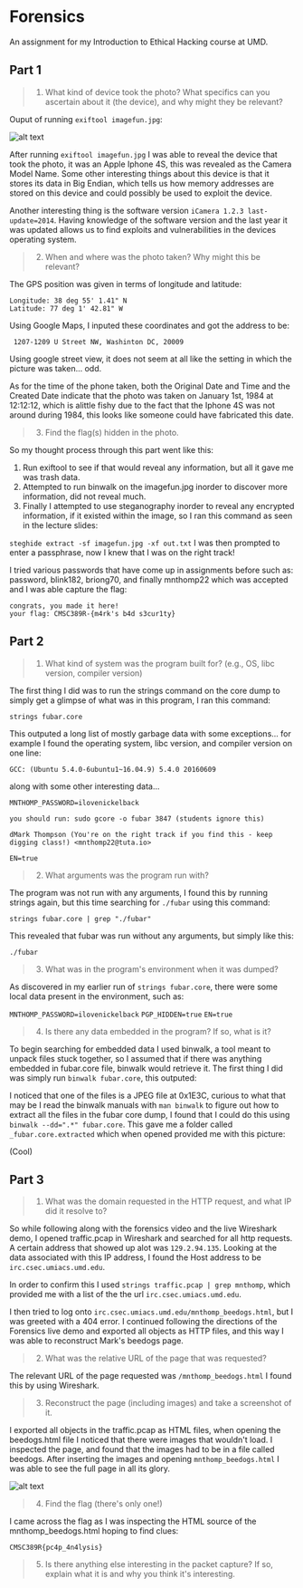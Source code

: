 # Forensics
An assignment for my Introduction to Ethical Hacking course at UMD.

## Part 1

>1. What kind of device took the photo? What specifics can you ascertain about it (the device), and why might they be relevant?

Ouput of running ```exiftool imagefun.jpg```:

![alt text](https://github.com/yreiss1/Forensics/blob/master/exiftool_output.png)

After running ```exiftool imagefun.jpg``` I was able to reveal the device that took the photo, it was an Apple Iphone 4S, this was revealed as the Camera Model Name. Some other interesting things about this device is that it stores its data in Big Endian, which tells us how memory addresses are stored on this device and could possibly be used to exploit the device. 

Another interesting thing is the software version ```iCamera 1.2.3 last-update=2014```. Having knowledge of the software version and the last year it was updated allows us to find exploits and vulnerabilities in the devices operating system. 

>2. When and where was the photo taken? Why might this be relevant?

The GPS position was given in terms of longitude and latitude:

```
Longitude: 38 deg 55' 1.41" N
Latitude: 77 deg 1' 42.81" W
```
Using Google Maps, I inputed these coordinates and got the address to be:

``` 1207-1209 U Street NW, Washinton DC, 20009```

Using google street view, it does not seem at all like the setting in which the picture was taken... odd.

As for the time of the phone taken, both the Original Date and Time and the Created Date indicate that the photo was taken on January 1st, 1984 at 12:12:12, which is alittle fishy due to the fact that the Iphone 4S was not around during 1984, this looks like someone could have fabricated this date.

>3. Find the flag(s) hidden in the photo.

So my thought process through this part went like this:

1. Run exiftool to see if that would reveal any information, but all it gave me was trash data. 
2. Attempted to run binwalk on the imagefun.jpg inorder to discover more information, did not reveal much.
3. Finally I attempted to use steganography inorder to reveal any encrypted information, if it existed within the image, so I ran this command as seen in the lecture slides: 

```steghide extract -sf imagefun.jpg -xf out.txt```
I was then prompted to enter a passphrase, now I knew that I was on the right track!

I tried various passwords that have come up in assignments before such as:
password, blink182, briong70, and finally mnthomp22 which was accepted and I was able capture the flag:

```
congrats, you made it here!
your flag: CMSC389R-{m4rk's b4d s3cur1ty}
```

## Part 2

>1. What kind of system was the program built for? (e.g., OS, libc version, compiler version)

The first thing I did was to run the strings command on the core dump to simply get a glimpse of what was in this program, I ran this command: 

```strings fubar.core```

This outputed a long list of mostly garbage data with some exceptions... for example I found the operating system, libc version, and compiler version on one line: 

```GCC: (Ubuntu 5.4.0-6ubuntu1~16.04.9) 5.4.0 20160609```

along with some other interesting data...

```MNTHOMP_PASSWORD=ilovenickelback```

```you should run: sudo gcore -o fubar 3847 (students ignore this)```

```dMark Thompson (You're on the right track if you find this - keep digging class!) <mnthomp22@tuta.io>```

```EN=true```

>2. What arguments was the program run with?

The program was not run with any arguments, I found this by running strings again, but this time searching for ```./fubar``` using this command:

```strings fubar.core | grep "./fubar"```

This revealed that fubar was run without any arguments, but simply like this:

```./fubar```


>3. What was in the program's environment when it was dumped?

As discovered in my earlier run of ```strings fubar.core```, there were some local data present in the environment, such as:

```MNTHOMP_PASSWORD=ilovenickelback```
```PGP_HIDDEN=true```
```EN=true```


>4. Is there any data embedded in the program? If so, what is it?

To begin searching for embedded data I used binwalk, a tool meant to unpack files stuck together, so I assumed that if there was anything embedded in fubar.core file, binwalk would retrieve it. The first thing I did was simply run ```binwalk fubar.core```, this outputed:

I noticed that one of the files is a JPEG file at 0x1E3C, curious to what that may be I read the binwalk manuals with ```man binwalk``` to figure out how to extract all the files in the fubar core dump, I found that I could do this using ```binwalk --dd=".*" fubar.core```. This gave me a folder called ```_fubar.core.extracted``` which when opened provided me with this picture: 



(Cool)


## Part 3


>1. What was the domain requested in the HTTP request, and what IP did it resolve to?

So while following along with the forensics video and the live Wireshark demo, I opened traffic.pcap in Wireshark and searched for all http requests. A certain address that showed up alot was ```129.2.94.135```. Looking at the data associated with this IP address, I found the Host address to be ```irc.csec.umiacs.umd.edu```.

In order to confirm this I used ```strings traffic.pcap | grep mnthomp```, which provided me with a list of the the url ```irc.csec.umiacs.umd.edu```.

I then tried to log onto ```irc.csec.umiacs.umd.edu/mnthomp_beedogs.html```, but I was greeted with a 404 error. I continued following the directions of the Forensics live demo and exported all objects as HTTP files, and this way I was able to reconstruct Mark's beedogs page. 



>2. What was the relative URL of the page that was requested?

The relevant URL of the page requested was ```/mnthomp_beedogs.html``` I found this by using Wireshark.

>3. Reconstruct the page (including images) and take a screenshot of it.


I exported all objects in the traffic.pcap as HTML files, when opening the beedogs.html file I noticed that there were images that wouldn't load. I inspected the page, and found that the images had to be in a file called beedogs. After inserting the images and opening ```mnthomp_beedogs.html``` I was able to see the full page in all its glory.

![alt text](https://github.com/yreiss1/Forensics/blob/master/mnthomp_beedogs.png)

>4. Find the flag (there's only one!)

I came across the flag as I was inspecting the HTML source of the mnthomp_beedogs.html hoping to find clues:

```CMSC389R{pc4p_4n4lysis}```

>5. Is there anything else interesting in the packet capture? If so, explain what it is and why you think it's interesting.



